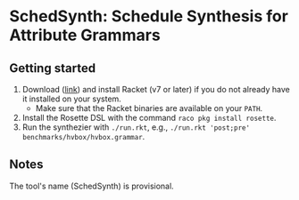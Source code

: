 # SchedSynth: Schedule Synthesis for Attribute Grammars

## Getting started

1. Download ([link](https://racket-lang.org/download/)) and install Racket (v7
   or later) if you do not already have it installed on your system.
   - Make sure that the Racket binaries are available on your `PATH`.
2. Install the Rosette DSL with the command `raco pkg install rosette`.
3. Run the synthezier with `./run.rkt`, e.g.,
   `./run.rkt 'post;pre' benchmarks/hvbox/hvbox.grammar`.

## Notes

The tool's name (SchedSynth) is provisional.
